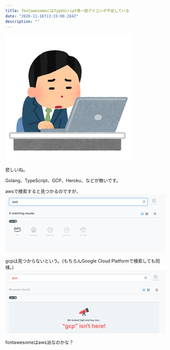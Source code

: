 ```yaml
---
title: fontawesomeにはTypeScript等一部アイコンが不足している
date: "2020-11-16T13:19:00.284Z"
description: ""
---
```


![](../../../assets/kaisya_man_bad.png)

悲しいね。

Golang、TypeScript、GCP、Heroku、などが無いです。

awsで検索すると見つかるのですが、
![](../../../assets/is-aws.png)

gcpは見つからないという。(もちろんGoogle Cloud Platformで検索しても同様。)
![](../../../assets/gcp-is-not.png)

fontawesomeはaws派なのかな？